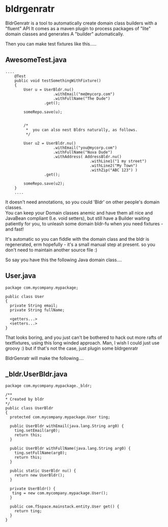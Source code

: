 bldrgenratr
===========

BldrGenratr is a tool to automatically create domain class builders with a "fluent" API
It comes as a maven plugin to process packages of "lite" domain classes and generates A "builder" automatically.


Then you can make test fixtures like this.....

AwesomeTest.java
---------------
    ....
        @Test
        public void testSomethingWithFixture()
        {
            User u = UserBldr.nu()
                         .withEmail("me@mycorp.com")
                         .withFullName("The Dude")
                     .get();

            someRepo.save(u);
            
            
            /*
             *  you can also nest Bldrs naturally, as follows.
             */ 
            
            User u2 = UserBldr.nu()
                         .withEmail("you@mycorp.com")
                         .withFullName("Nuva Dude")
                         .withAddress( AddressBldr.nu()
                                         .withLine1("1 my street")
                                         .withLine2("My Town")
                                         .withZip("ABC 123") )
                     .get();

            someRepo.save(u2);
        }
        ....
    

It doesn't need annotations, so you could 'Bldr' on other people's domain classes.  
You can keep your Domain classes anemic and have them all nice and JavaBean compliant (I.e. void setters), 
but still have a Builder waiting patiently for you, to unleash some domain bldr-fu when you need fixtures - and fast!

It's automatic so you can fiddle with the domain class and the bldr is regenerated, erm hopefully - it's a small manual step at present.
so you don't need to maintain another source file :)


So say you have this the following Java domain class....

User.java
---------

    package com.mycompany.mypackage;
    
    public class User
    {
      private String email;
      private String fullName;
      
      <getters...>
      <setters...>
    }
    

That looks boring, and you just can't be bothered to hack out more rafts of textfixtures, using this long winded approach.
Man, I wish I could just use groovy :) but if that's not the case, just plugin some bldrgenratr


BldrGenratr will make the following....

_bldr.UserBldr.java
-------------------

    package com.mycompany.mypackage._bldr;
    
    /**
    * Created by bldr
    */
    public class UserBldr
    {
      protected com.mycompany.mypackage.User ting;
       
      public UserBldr withEmail(java.lang.String arg0) { 
        ting.setEmail(arg0); 
        return this; 
      }
		
      public UserBldr withFullName(java.lang.String arg0) { 
        ting.setFullName(arg0); 
        return this; 
      }
    	  	
      public static UserBldr nu() {
        return new UserBldr();
      }
    	
      private UserBldr() {
       ting = new com.mycompany.mypackage.User();
      }
    	
      public com.f5space.mainstack.entity.User get() {
        return ting;
      }
    }
